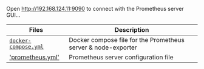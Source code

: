 
Open <http://192.168.124.11:9090> to connect with the Prometheus server GUI…

Files | Description
------|--------------
[`docker-compose.yml`][01] | Docker compose file for the Prometheus server & node-exporter
['prometheus.yml'][02] | Prometheus server configuration file

[01]: docker-compose.yml
[02]: prometheus.yml
